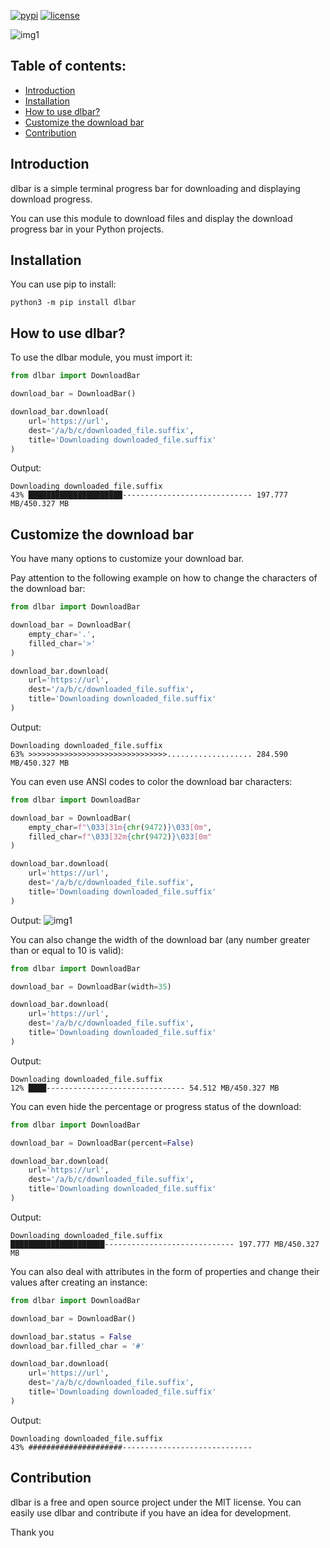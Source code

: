 [![pypi](https://img.shields.io/pypi/v/dlbar.svg)](https://pypi.org/project/dlbar/) [![license](https://img.shields.io/github/license/mimseyedi/dlbar.svg)](https://github.com/mimseyedi/dlbar/blob/master/LICENSE)

![img1](https://raw.githubusercontent.com/mimseyedi/dlbar/master/docs/dlbar-poster.gif)
 
## Table of contents:
* [Introduction](#intro)
* [Installation](#install)
* [How to use dlbar?](#use)
* [Customize the download bar](#customize)
* [Contribution](#cont)


## Introduction <a class="anchor" id="intro"></a>
dlbar is a simple terminal progress bar for downloading and displaying download progress.

You can use this module to download files and display the download progress bar in your Python projects.
## Installation <a class="anchor" id="install"></a>
You can use pip to install:
```
python3 -m pip install dlbar
```
## How to use dlbar? <a class="anchor" id="use"></a>
To use the dlbar module, you must import it:
```python
from dlbar import DownloadBar

download_bar = DownloadBar()

download_bar.download(
    url='https://url',
    dest='/a/b/c/downloaded_file.suffix',
    title='Downloading downloaded_file.suffix'
)
```

Output:
```
Downloading downloaded_file.suffix
43% █████████████████████----------------------------- 197.777 MB/450.327 MB
```

## Customize the download bar <a class="anchor" id="customize"></a>
You have many options to customize your download bar. 

Pay attention to the following example on how to change the characters of the download bar:
```python
from dlbar import DownloadBar

download_bar = DownloadBar(
    empty_char='.',
    filled_char='>'
)

download_bar.download(
    url='https://url',
    dest='/a/b/c/downloaded_file.suffix',
    title='Downloading downloaded_file.suffix'
)
```

Output:
```
Downloading downloaded_file.suffix
63% >>>>>>>>>>>>>>>>>>>>>>>>>>>>>>>................... 284.590 MB/450.327 MB
```

You can even use ANSI codes to color the download bar characters:
```python
from dlbar import DownloadBar

download_bar = DownloadBar(
    empty_char=f"\033[31m{chr(9472)}\033[0m",
    filled_char=f"\033[32m{chr(9472)}\033[0m"
)

download_bar.download(
    url='https://url',
    dest='/a/b/c/downloaded_file.suffix',
    title='Downloading downloaded_file.suffix'
)
```

Output:
![img1](https://raw.githubusercontent.com/mimseyedi/dlbar/master/docs/ANSI-char.png)

You can also change the width of the download bar (any number greater than or equal to 10 is valid):
```python
from dlbar import DownloadBar

download_bar = DownloadBar(width=35)

download_bar.download(
    url='https://url',
    dest='/a/b/c/downloaded_file.suffix',
    title='Downloading downloaded_file.suffix'
)
```

Output:
```
Downloading downloaded_file.suffix
12% ████------------------------------- 54.512 MB/450.327 MB
```

You can even hide the percentage or progress status of the download:
```python
from dlbar import DownloadBar

download_bar = DownloadBar(percent=False)

download_bar.download(
    url='https://url',
    dest='/a/b/c/downloaded_file.suffix',
    title='Downloading downloaded_file.suffix'
)
```

Output:
```
Downloading downloaded_file.suffix
█████████████████████----------------------------- 197.777 MB/450.327 MB
```

You can also deal with attributes in the form of properties and change their values after creating an instance:
```python
from dlbar import DownloadBar

download_bar = DownloadBar()

download_bar.status = False
download_bar.filled_char = '#'

download_bar.download(
    url='https://url',
    dest='/a/b/c/downloaded_file.suffix',
    title='Downloading downloaded_file.suffix'
)
```

Output:
```
Downloading downloaded_file.suffix
43% #####################-----------------------------
```

## Contribution <a class="anchor" id="cont"></a>
dlbar is a free and open source project under the MIT license. You can easily use dlbar and contribute if you have an idea for development.

Thank you